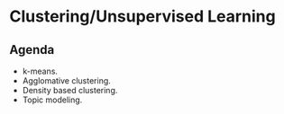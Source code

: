 # Clustering/Unsupervised Learning

## Agenda
- k-means. 
- Agglomative clustering.  
- Density based clustering.  
- Topic modeling.  
